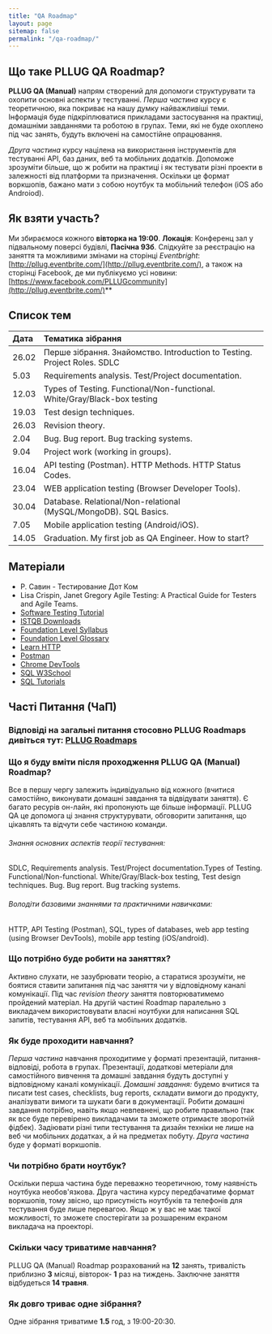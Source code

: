 ```yaml
---
title: "QA Roadmap"
layout: page
sitemap: false
permalink: "/qa-roadmap/"
---
```


## Що таке PLLUG QA Roadmap?

**PLLUG QA (Manual)** напрям створений для допомоги структурувати та охопити основні аспекти у тестуванні. *Перша частина* курсу є теоретичною, яка покриває на нашу думку найважливіші теми. Інформація буде підкріплюватися  прикладами застосування на практиці, домашніми завданнями та роботою в групах. Теми, які не буде охоплено під час занять, будуть включені на самостійне опрацювання.

*Друга частина* курсу націлена на використання інструментів для тестуванні API, баз даних, веб та мобільних додатків. Допоможе зрозуміти більше, що ж робити на практиці і як тестувати різні проекти в залежності від платформи та призначення. Оскільки це формат воркшопів, бажано мати з собою ноутбук та мобільний телефон (iOS або Androiod).


## Як взяти участь?
Ми збираємося кожного **вівторка на 19:00**. 
**Локація**: Конференц зал у підвальному поверсі будівлі, **Пасічна 93б**.
Cлідкуйте за реєстрацію на заняття та можливими змінами на сторінці *Eventbright*: [http://pllug.eventbrite.com/](http://pllug.eventbrite.com/), а також на сторінці Facebook, де ми публікуємо усі новини: [https://www.facebook.com/PLLUGcommunity](http://pllug.eventbrite.com/)** 

## Список тем

|  Дата | Тематика зібрання |
|:----|:----|
|26.02|Перше зібрання. Знайомство. Introduction to Testing. Project Roles. SDLC |
|5.03| Requirements analysis. Test/Project documentation.  |
|12.03|Types of Testing.  Functional/Non-functional. White/Gray/Black-box testing
|19.03|Test design techniques. |
|26.03|Revision theory.|
|2.04|Bug. Bug report. Bug tracking systems.|
|9.04|Project work (working in groups). |
|16.04|API testing (Postman). HTTP Methods. HTTP Status Codes. |
|23.04|WEB application testing (Browser Developer Tools). |
|30.04|Database. Relational/Non-relational (MySQL/MongoDB). SQL Basics.|
|7.05|Mobile application testing (Android/iOS).|
|14.05|Graduation. My first job as QA Engineer. How to start?|

## Матеріали 

 * Р. Савин - Тестирование Дот Ком
 * Lisa Crispin, Janet Gregory Agile Testing: A Practical Guide for Testers and Agile Teams.
 * [Software Testing Tutorial](https://www.guru99.com/software-testing.html)
 * [ISTQB Downloads](https://www.istqb.org/downloads)
 * [Foundation Level Syllabus](https://www.istqb.org/downloads/send/51-ctfl2018/208-ctfl-2018-syllabus.html)
 * [Foundation Level Glossary](https://www.istqb.org/downloads/send/20-istqb-glossary/210-istqb-glossary-3-2-ga-release-notes-final.html)
 * [Learn HTTP](https://www.tutorialspoint.com/http/index.htm)
 * [Postman](https://learning.getpostman.com/docs/postman/api_documentation/intro_to_api_documentation/)
 * [Chrome DevTools](https://developers.google.com/web/tools/chrome-devtools/)
 * [SQL W3School](https://www.w3schools.com/sql/)
 * [SQL Tutorials](https://www.guru99.com/sql.html)

## Часті Питання (ЧаП)

### Відповіді на загальні питання стосовно PLLUG Roadmaps дивіться тут: [**PLLUG Roadmaps**](http://pllug.org.ua/pllug-roadmaps/)

### Що я буду вміти після проходження PLLUG QA (Manual) Roadmap?
Все в першу чергу залежить індивідуально від кожного (вчитися самостійно, виконувати домашні завдання та відвідувати заняття). Є багато ресурів он-лайн, які пропонують ще більше інформації. PLLUG QA це допомога ці знання структурувати, обговорити запитання, що цікавлять та відчути себе частиною команди.

###### Знання основних аспектів теорії тестування:
SDLC, Requirements analysis. Test/Project documentation.Types of Testing. Functional/Non-functional. White/Gray/Black-box testing, Test design techniques. Bug. Bug report. Bug tracking systems.

###### Володіти базовими знаннями та практичними навичками:
HTTP, API Testing (Postman), SQL, types of databases, web app testing (using Browser DevTools), mobile app testing (iOS/android).

### Що потрібно буде робити на заняттях?
Активно слухати, не зазубрювати теорію, a старатися зрозуміти, не боятися ставити запитання під час заняття чи у відповідному каналі комунікації. Під час *revision theory* заняття повторюватимемо пройдений матеріал. На другій частині Roadmap паралельно з викладачем використовувати власні ноутбуки для написання SQL запитів, тестування API,  веб та мобільних додатків.  


### Як буде проходити навчання?
*Перша частина* навчання проходитиме у форматі презентацій, питання-відповіді, робота в групах.
Презентації, додаткові метеріали для самостійного вивчення та домашні завдання будуть доступні у відповідному каналі комунікації.
*Домашні завдання:* будемо вчитися та писати test cases, checklists, bug reports, складати вимоги до продукту, аналізувати вимоги та  шукати баги в документації.
Робити домашні завдання потрібно, навіть якщо невпевнені, що робите правильно (так як все буде перевірено викладачами та зможете отримаєте зворотній фідбек). 
Задіювати різні типи тестування та дизайн техніки не лише на веб чи мобільних додатках, а й на предметах побуту.
*Друга частина* буде у форматі воркшопів. 

### Чи потрібно брати ноутбук?
Оскільки перша частина буде переважно теоретичною, тому наявність ноутбука необов'язкова. Друга частина курсу передбачатиме формат воркшопів, тому звісно, що присутність ноутбуків та телефонів для тестування буде лише перевагою. Якщо ж у вас не має такої можливості, то зможете спостерігати за розшареним екраном викладача на проекторі. 

### Скільки часу триватиме навчання?
PLLUG QA (Manual) Roadmap розрахований на **12** занять, тривалість приблизно **3** місяці, вівторок- **1** раз на тиждень. Заключне заняття відбудеться **14 травня**.

### Як довго триває одне зібрання?
Одне зібрання триватиме **1.5** год, з 19:00-20:30.
